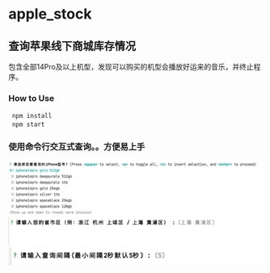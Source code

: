 # apple_stock

## 查询苹果线下商城库存情况

包含全部14Pro及以上机型，发现可以购买的机型会播放好运来的音乐，并终止程序。

### How to Use
```bash
 npm install
 npm start
```

### 使用命令行交互式查询。。方便易上手
![img.png](img.png)
![img_1.png](img_1.png)
![img_2.png](img_2.png)